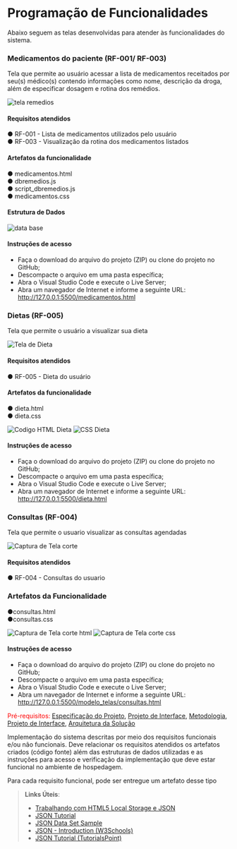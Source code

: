 # Programação de Funcionalidades

Abaixo seguem as telas desenvolvidas para atender às funcionalidades do sistema.

### Medicamentos do paciente (RF-001/ RF-003)

Tela que permite ao usuário acessar a lista de medicamentos receitados por seu(s) médico(s) contendo informações como nome, descrição da droga, além de especificar dosagem e rotina dos remédios.

![tela remedios](https://user-images.githubusercontent.com/106809153/203102384-bc677a51-2919-4d67-88d7-f78bf2ad00e0.png)

#### Requisitos atendidos                                                                                                                                        
●	RF-001 - Lista de medicamentos utilizados pelo usuário                                                                                                       
●	RF-003 - Visualização da rotina dos medicamentos listados

#### Artefatos da funcionalidade                                                                                                                               
●	medicamentos.html                                                                                                                                           
●	dbremedios.js                                                                                                                                               
●	script_dbremedios.js                                                                                                                                         
●	medicamentos.css

#### Estrutura de Dados

![data base](https://user-images.githubusercontent.com/106809153/203111080-5736b663-6851-425d-8d13-f359f70b135f.png)

#### Instruções de acesso
-	Faça o download do arquivo do projeto (ZIP) ou clone do projeto no GitHub;                                                                                   
-	Descompacte o arquivo em uma pasta específica;                                                                                                               
-	Abra o Visual Studio Code e execute o Live Server;                                                                                                           
-	Abra um navegador de Internet e informe a seguinte URL: http://127.0.0.1:5500/medicamentos.html

### Dietas (RF-005)

Tela que permite o usuário a visualizar sua dieta

![Tela de Dieta](https://user-images.githubusercontent.com/70419372/203146114-e5adbcdc-60f7-464b-a1e6-f4fcf5bda018.PNG)

#### Requisitos atendidos                                                                                                                                        
●	RF-005 - Dieta do usuário  

#### Artefatos da funcionalidade                                                                                                                               
●	dieta.html                                                                    
●	dieta.css

![Codigo HTML Dieta](https://user-images.githubusercontent.com/70419372/203147695-7b76b278-9df4-4f18-8361-3c1cb1c2c5e6.PNG)
![CSS Dieta](https://user-images.githubusercontent.com/70419372/203147715-48262e26-b678-4c89-8b9d-d64cc7cfd851.PNG)

#### Instruções de acesso
-	Faça o download do arquivo do projeto (ZIP) ou clone do projeto no GitHub;                                                                                   
-	Descompacte o arquivo em uma pasta específica;                                                                                                               
-	Abra o Visual Studio Code e execute o Live Server;                                                                                                           
-	Abra um navegador de Internet e informe a seguinte URL: http://127.0.0.1:5500/dieta.html

### Consultas (RF-004)

Tela que permite o usuario visualizar as consultas agendadas

![Captura de Tela corte](https://user-images.githubusercontent.com/114194617/203430441-eb78c86a-50a6-4da6-91c3-2e3224042173.png)

#### Requisitos atendidos                                                                                                                                        

●	RF-004 - Consultas do usuario

### Artefatos da Funcionalidade

●consultas.html                                                                                                                                                         
●consultas.css

![Captura de Tela corte html](https://user-images.githubusercontent.com/114194617/203431506-5cb26d51-8226-4ed4-a977-0addaf0ebbf4.png)
![Captura de Tela corte css](https://user-images.githubusercontent.com/114194617/203431691-b7dc8b26-147d-43ea-a2c6-f10dfe282294.png)

#### Instruções de acesso
-	Faça o download do arquivo do projeto (ZIP) ou clone do projeto no GitHub;                                                                                   
-	Descompacte o arquivo em uma pasta específica;                                                                                                               
-	Abra o Visual Studio Code e execute o Live Server;                                                                                                           
-	Abra um navegador de Internet e informe a seguinte URL: http://127.0.0.1:5500/modelo_telas/consultas.html

<span style="color:red">Pré-requisitos: <a href="2-Especificação do Projeto.md"> Especificação do Projeto</a></span>, <a href="3-Projeto de Interface.md"> Projeto de Interface</a>, <a href="4-Metodologia.md"> Metodologia</a>, <a href="3-Projeto de Interface.md"> Projeto de Interface</a>, <a href="5-Arquitetura da Solução.md"> Arquitetura da Solução</a>

Implementação do sistema descritas por meio dos requisitos funcionais e/ou não funcionais. Deve relacionar os requisitos atendidos os artefatos criados (código fonte) além das estruturas de dados utilizadas e as instruções para acesso e verificação da implementação que deve estar funcional no ambiente de hospedagem.

Para cada requisito funcional, pode ser entregue um artefato desse tipo

> **Links Úteis**:
>
> - [Trabalhando com HTML5 Local Storage e JSON](https://www.devmedia.com.br/trabalhando-com-html5-local-storage-e-json/29045)
> - [JSON Tutorial](https://www.w3resource.com/JSON)
> - [JSON Data Set Sample](https://opensource.adobe.com/Spry/samples/data_region/JSONDataSetSample.html)
> - [JSON - Introduction (W3Schools)](https://www.w3schools.com/js/js_json_intro.asp)
> - [JSON Tutorial (TutorialsPoint)](https://www.tutorialspoint.com/json/index.htm)
